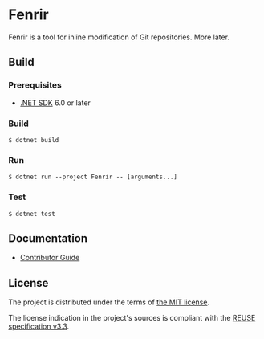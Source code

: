 Fenrir
======

Fenrir is a tool for inline modification of Git repositories. More later.

Build
-----

### Prerequisites

- [.NET SDK][dotnet-sdk] 6.0 or later

### Build

```console
$ dotnet build
```

### Run

```console
$ dotnet run --project Fenrir -- [arguments...]
```

### Test

```console
$ dotnet test
```

Documentation
-------------
- [Contributor Guide][docs.contributing]

License
-------
The project is distributed under the terms of [the MIT license][docs.license].

The license indication in the project's sources is compliant with the [REUSE specification v3.3][reuse.spec].

[docs.contributing]: CONTRIBUTING.md
[docs.license]: LICENSE.txt
[dotnet-sdk]: https://dot.net/
[reuse.spec]: https://reuse.software/spec-3.3/
